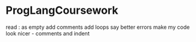 # ProgLangCoursework
read : as empty
add comments
add loops
say better errors
make my code look nicer - comments and indent
